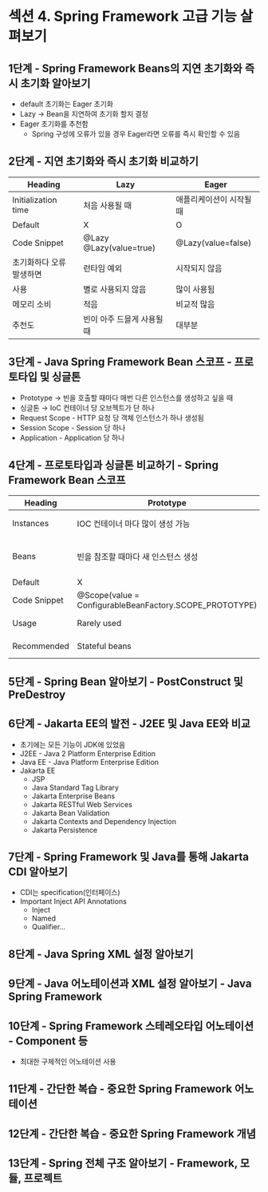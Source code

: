 # 섹션 4. Spring Framework 고급 기능 살펴보기

## 1단계 - Spring Framework Beans의 지연 초기화와 즉시 초기화 알아보기

- default 초기화는 Eager 초기화
- Lazy → Bean을 지연하여 초기화 할지 결정
- Eager 초기화를 추천함
    - Spring 구성에 오류가 있을 경우 Eager라면 오류를 즉시 확인할 수 있음

## 2단계 - 지연 초기화와 즉시 초기화 비교하기

| Heading | Lazy  | Eager |
| --- | --- | --- |
| Initialization time | 처음 사용될 때 | 애플리케이션이 시작될 때 |
| Default | X | O |
| Code Snippet | @Lazy @Lazy(value=true) | @Lazy(value=false) |
| 초기화하다 오류 발생하면 | 런타임 예외 | 시작되지 않음 |
| 사용 | 별로 사용되지 않음 | 많이 사용됨 |
| 메모리 소비 | 적음 | 비교적 많음 |
| 추천도 | 빈이 아주 드믈게 사용될 때 | 대부분 |

## 3단계 - Java Spring Framework Bean 스코프 - 프로토타입 및 싱글톤

- Prototype → 빈을 호출할 때마다 매번 다른 인스턴스를 생성하고 싶을 때
- 싱글톤 → IoC 컨테이너 당 오브젝트가 단 하나
- Request Scope - HTTP 요청 당 객체 인스턴스가 하나 생성됨
- Session Scope - Session 당 하나
- Application - Application 당 하나

## 4단계 - 프로토타입과 싱글톤 비교하기 - Spring Framework Bean 스코프

| Heading | Prototype | Singleton |
| --- | --- | --- |
| Instances | IOC 컨테이너 마다 많이 생성 가능 | IOC 컨테이너 당 하나  |
| Beans | 빈을 참조할 때마다 새 인스턴스 생성 | 기존의 인스턴스가 사용됨 |
| Default | X | O |
| Code Snippet | @Scope(value = ConfigurableBeanFactory.SCOPE_PROTOTYPE) |  |
| Usage | Rarely used | Very frequently |
| Recommended | Stateful beans | Stateless beans |

## 5단계 - Spring Bean 알아보기 - PostConstruct 및 PreDestroy

## 6단계 - Jakarta EE의 발전 - J2EE 및 Java EE와 비교

- 초기에는 모든 기능이 JDK에 있었음
- J2EE - Java 2 Platform Enterprise Edition
- Java EE - Java Platform Enterprise Edition
- Jakarta EE
    - JSP
    - Java Standard Tag Library
    - Jakarta Enterprise Beans
    - Jakarta RESTful Web Services
    - Jakarta Bean Validation
    - Jakarta Contexts and Dependency Injection
    - Jakarta Persistence

## 7단계 - Spring Framework 및 Java를 통해 Jakarta CDI 알아보기

- CDI는 specification(인터페이스)
- Important Inject API Annotations
    - Inject
    - Named
    - Qualifier…

## 8단계 - Java Spring XML 설정 알아보기

## 9단계 - Java 어노테이션과 XML 설정 알아보기 - Java Spring Framework

## 10단계 - Spring Framework 스테레오타입 어노테이션 - Component 등

- 최대한 구체적인 어노테이션 사용

## 11단계 - 간단한 복습 - 중요한 Spring Framework 어노테이션

## 12단계 - 간단한 복습 - 중요한 Spring Framework 개념

## 13단계 - Spring 전체 구조 알아보기 - Framework, 모듈, 프로젝트